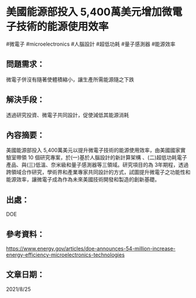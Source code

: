 
# 美國能源部投入 5,400萬美元增加微電子技術的能源使用效率
#微電子 #microelectronics #人腦設計 #超低功耗 #量子感測器 #能源效率


## 問題需求：
微電子併沒有隨著使體積縮小，讓生產所需能源隨之下跌

## 解決手段：
透過研究投資、微電子共同設計，促使減低其能源消耗

## 內容摘要：
美國能源部投入 5,400萬美元以提升微電子技術的能源使用效率，由美國國家實驗室帶領 10 個研究專案，於(一)基於人腦設計的新計算架構 、(二)超低功耗電子產品、與(三)低溫、奈米級和量子感測器等三領域。研究項目的為 3年期程，透過跨領域合作研究，學術界和產業專家共同設計的方式，試圖提升微電子之功能性和能源效率，讓微電子成為作為未來美國技術開發和製造的創新基礎。

## 出處：
DOE

## 參考資料：
https://www.energy.gov/articles/doe-announces-54-million-increase-energy-efficiency-microelectronics-technologies 

## 文章日期：
2021/8/25
